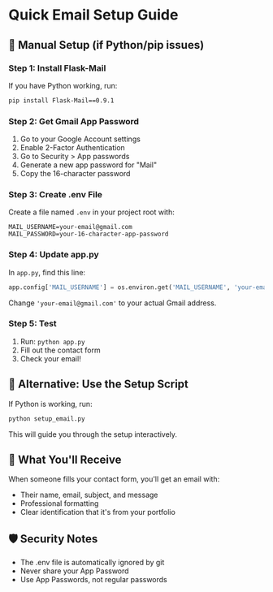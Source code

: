 # Quick Email Setup Guide

## 🚀 Manual Setup (if Python/pip issues)

### Step 1: Install Flask-Mail
If you have Python working, run:
```bash
pip install Flask-Mail==0.9.1
```

### Step 2: Get Gmail App Password
1. Go to your Google Account settings
2. Enable 2-Factor Authentication
3. Go to Security > App passwords
4. Generate a new app password for "Mail"
5. Copy the 16-character password

### Step 3: Create .env File
Create a file named `.env` in your project root with:
```env
MAIL_USERNAME=your-email@gmail.com
MAIL_PASSWORD=your-16-character-app-password
```

### Step 4: Update app.py
In `app.py`, find this line:
```python
app.config['MAIL_USERNAME'] = os.environ.get('MAIL_USERNAME', 'your-email@gmail.com')
```

Change `'your-email@gmail.com'` to your actual Gmail address.

### Step 5: Test
1. Run: `python app.py`
2. Fill out the contact form
3. Check your email!

## 🔧 Alternative: Use the Setup Script
If Python is working, run:
```bash
python setup_email.py
```

This will guide you through the setup interactively.

## 📧 What You'll Receive
When someone fills your contact form, you'll get an email with:
- Their name, email, subject, and message
- Professional formatting
- Clear identification that it's from your portfolio

## 🛡️ Security Notes
- The .env file is automatically ignored by git
- Never share your App Password
- Use App Passwords, not regular passwords

